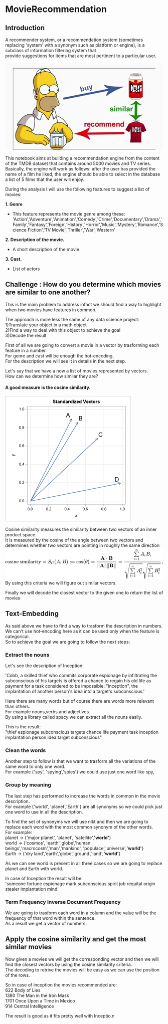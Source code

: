 # MovieRecommendation

## Introduction

A recommender system, or a recommendation system (sometimes replacing 'system' with a synonym such as platform or engine), is a subclass of information filtering system that <br/>provide suggestions for items that are most pertinent to a particular user.

![alt text](https://github.com/alessandroNarcisi96/MovieRecommendation/blob/master/Images/simpson.jpg)

This notebook aims at building a recommendation engine from the content of the TMDB dataset that contains around 5000 movies and TV series.<br/>
Basically, the engine will work as follows: after the user has provided the name of a film he liked, the engine should be able to select in the database a list of 5 films that the user will enjoy.

During the analysis I will use the following features to suggest a list of movies:<br/>

**1. Genre**
* This feature represents the movie genre among these:<br/>
  'Action','Adventure','Animation','Comedy','Crime','Documentary','Drama','Family','Fantasy','Foreign','History','Horror','Music','Mystery','Romance','Science Fiction','TV Movie','Thriller','War','Western'
     
**2. Description of the movie.** 
* A short description of the movie<br/>
    
**3. Cast.**
* List of actors<br/>

## Challenge : How do you determine which movies are similar to one another?

This is the main problem to address infact we should find a way to highlight when two movies have features in common.<br/>

The approach is more less the same of any data science project:<br/>
    1)Translate your object in a math object<br/>
    2)Find a way to deal with this object to achieve the goal<br/>
    3)Decode the result<br/>


First of all we are going to convert a movie in a vector by trasforming each feature in a number.<br/>
For genre and cast will be enough the hot-encoding.<br/>
For the description we will see it in details in the next step.<br/>

Let's say that we have a now a list of movies represented by vectors.<br/>
How can we determine how similar they are?<br/>

#### A good measure is the cosine similarity.<br/>

![alt text](https://github.com/alessandroNarcisi96/MovieRecommendation/blob/master/Images/cosSim2.png)<br/>

Cosine similarity measures the similarity between two vectors of an inner product space.<br/>
It is measured by the cosine of the angle between two vectors and determines whether two vectors are pointing in roughly the same direction<br/>
![alt text](https://github.com/alessandroNarcisi96/MovieRecommendation/blob/master/Images/formula.png)<br/>
By using this criteria we will figure out similar vectors.<br/>

Finally we will decode the closest vector to the given one to return the list of movies<br/>

## Text-Embedding

As said above we have to find a way to trasform the description in numbers.<br/>
We can't use hot-encoding here as it can be used only when the feature is categorical.<br/>
So to achieve the goal we are going to follow the next steps:<br/>

### Extract the nouns
Let's see the description of Inception:<br/>

'Cobb, a skilled thief who commits corporate espionage by infiltrating the subconscious of his targets is offered a chance to regain his old life as payment for a task considered to be impossible: "inception", the implantation of another person\'s idea into a target\'s subconscious.'<br/>

Here there are many words but of course there are words more relevant than others.<br/>
For example nouns,verbs and adjectives.<br/>
By using a library called spacy we can extract all the nouns easily.<br/>

This is the result:<br/>
"thief espionage subconscious targets chance life payment task inception implantation person idea target subconscious"<br/>

### Clean the words

Another step to follow is that we want to trasform all the variations of the same word to only one word.<br/>
For example {'spy', 'spying','spies'} we could use just one word like spy,<br/>


### Group by meaning
The last step has performed to increase the words in common in the movie description.<br/>
For example {'world', 'planet','Earth'} are all synonyms so we could pick just one word to use in all the description.<br/>

To find the set of synonyms we will use nlkt and then we are going to replace each word with the most common synonym of the other words.<br/>
For example:<br/>
planet -> {'major planet', 'planet', 'satellite',**'world'**}<br/>
world -> {'cosmos', 'earth','globe','human beings','macrocosm','man','mankind', 'populace','universe',**'world'**}<br/>
Earth -> {'dry land','earth','globe','ground','land',**'world'**}<br/>

As we can see world is present in all three cases so we are going to replace planet and Earth with world.<br/>

In case of Inception the result will be:<br/>
'someone fortune espionage mark subconscious spirit job requital origin stealer implantation mind'<br/>

### Term Frequency Inverse Document Frequency
We are going to trasform each word in a column and the value will be the frequency of that word within the sentence.<br/>
As a result we get a vector of numbers.<br/>

## Apply the cosine similarity and get the most similar movies

Now given a movies we will get the corresponding vector and then we will find the closest vectors by using the cosine similarity criteria.<br/>
The decoding to retrive the movies will be easy as we can use the position of the rows.<br/>

So in case of inception the movies recommended are:<br/>
622                   Body of Lies<br/>
1380      The Man in the Iron Mask<br/>
1701    Once Upon a Time in Mexico<br/>
914           Central Intelligence<br/>

The result is good as it fits pretty well with Inceptio.n<br/>
